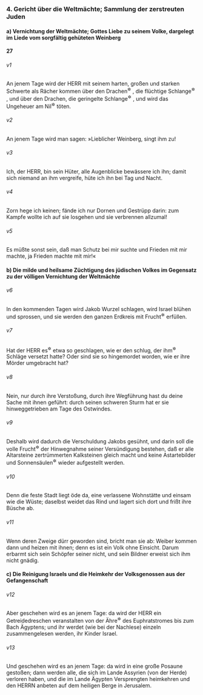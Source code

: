 ### 4. Gericht über die Weltmächte; Sammlung der zerstreuten Juden

#### a) Vernichtung der Weltmächte; Gottes Liebe zu seinem Volke, dargelegt im Liede vom sorgfältig gehüteten Weinberg

__27__

###### v1
An jenem Tage wird der HERR mit seinem harten, großen und starken Schwerte als Rächer kommen über den Drachen<sup title="eig. Leviathan">&#x2732;</sup>
, die flüchtige Schlange<sup title="d.h. Assyrien">&#x2732;</sup>
, und über den Drachen, die geringelte Schlange<sup title="d.h. Babylonien">&#x2732;</sup>
, und wird das Ungeheuer am Nil<sup title="d.h. Ägypten">&#x2732;</sup>
 töten.


###### v2
An jenem Tage wird man sagen: »Lieblicher Weinberg, singt ihm zu!

###### v3
Ich, der HERR, bin sein Hüter, alle Augenblicke bewässere ich ihn; damit sich niemand an ihm vergreife, hüte ich ihn bei Tag und Nacht.

###### v4
Zorn hege ich keinen; fände ich nur Dornen und Gestrüpp darin: zum Kampfe wollte ich auf sie losgehen und sie verbrennen allzumal!

###### v5
Es müßte sonst sein, daß man Schutz bei mir suchte und Frieden mit mir machte, ja Frieden machte mit mir!«

#### b) Die milde und heilsame Züchtigung des jüdischen Volkes im Gegensatz zu der völligen Vernichtung der Weltmächte


###### v6
In den kommenden Tagen wird Jakob Wurzel schlagen, wird Israel blühen und sprossen, und sie werden den ganzen Erdkreis mit Frucht<sup title="= Gedeihen">&#x2732;</sup>
 erfüllen.

###### v7
Hat der HERR es<sup title="d.h. Israel">&#x2732;</sup>
 etwa so geschlagen, wie er den schlug, der ihm<sup title="d.h. Israel">&#x2732;</sup>
 Schläge versetzt hatte? Oder sind sie so hingemordet worden, wie er ihre Mörder umgebracht hat?

###### v8
Nein, nur durch ihre Verstoßung, durch ihre Wegführung hast du deine Sache mit ihnen geführt: durch seinen schweren Sturm hat er sie hinweggetrieben am Tage des Ostwindes.

###### v9
Deshalb wird dadurch die Verschuldung Jakobs gesühnt, und darin soll die volle Frucht<sup title="oder: die ganze Folge">&#x2732;</sup>
 der Hinwegnahme seiner Versündigung bestehen, daß er alle Altarsteine zertrümmerten Kalksteinen gleich macht und keine Astartebilder und Sonnensäulen<sup title="17,8">&#x2732;</sup>
 wieder aufgestellt werden.

###### v10
Denn die feste Stadt liegt öde da, eine verlassene Wohnstätte und einsam wie die Wüste; daselbst weidet das Rind und lagert sich dort und frißt ihre Büsche ab.

###### v11
Wenn deren Zweige dürr geworden sind, bricht man sie ab: Weiber kommen dann und heizen mit ihnen; denn es ist ein Volk ohne Einsicht. Darum erbarmt sich sein Schöpfer seiner nicht, und sein Bildner erweist sich ihm nicht gnädig.

#### c) Die Reinigung Israels und die Heimkehr der Volksgenossen aus der Gefangenschaft


###### v12
Aber geschehen wird es an jenem Tage: da wird der HERR ein Getreidedreschen veranstalten von der Ähre<sup title="d.h. den Kornfeldern">&#x2732;</sup>
 des Euphratstromes bis zum Bach Ägyptens; und ihr werdet (wie bei der Nachlese) einzeln zusammengelesen werden, ihr Kinder Israel.

###### v13
Und geschehen wird es an jenem Tage: da wird in eine große Posaune gestoßen; dann werden alle, die sich im Lande Assyrien (von der Herde) verloren haben, und die im Lande Ägypten Versprengten heimkehren und den HERRN anbeten auf dem heiligen Berge in Jerusalem.